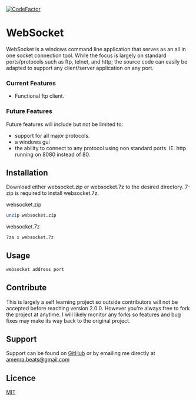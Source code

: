 [![CodeFactor](https://www.codefactor.io/repository/github/jacobborden/websocket/badge)](https://www.codefactor.io/repository/github/jacobborden/websocket)

# WebSocket 

WebSocket is a windows command line application that serves as an all in one socket connection tool. While the focus is largely on standard ports/protocols such as ftp, telnet, and http; the source code can easily be adapted to support any client/server application on any port. 

### Current Features 
* Functional ftp client.  

### Future Features 

Future features will include but not be limited to: 

* support for all major protocols.
* a windows gui
* the ability to connect to any protocol using non standard ports. IE. http running on 8080 instead of 80. 

## Installation 

Download either websocket.zip or websocket.7z to the desired directory. 7-zip is required to install websocket.7z. 

websocket.zip 

```bash
unzip websocket.zip
```

websocket.7z 

```bash
7za x websocket.7z
```

## Usage 

```bash
websocket address port
```

## Contribute

This is largely a self learning project so outside contributors will not be accepted before reaching version 2.0.0. However you're always free to fork the project at anytime. I will likely monitor any forks so features and bug fixes may make its way back to the original project.

## Support

Support can be found on [GitHub](http:://github.com/JacobBorden/Websocket) or by emailing me directly at amenra.beats@gmail.com 

## Licence

[MIT](https://mit-license.org/)







